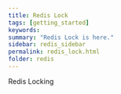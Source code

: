 ```yaml
---
title: Redis Lock
tags: [getting_started]
keywords:
summary: "Redis Lock is here."
sidebar: redis_sidebar
permalink: redis_lock.html
folder: redis
---
```

Redis Locking

